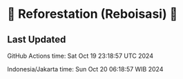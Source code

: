 
# 🌳 Reforestation (Reboisasi) 🌲

## Last Updated

GitHub Actions time: Sat Oct 19 23:18:57 UTC 2024

Indonesia/Jakarta time: Sun Oct 20 06:18:57 WIB 2024
